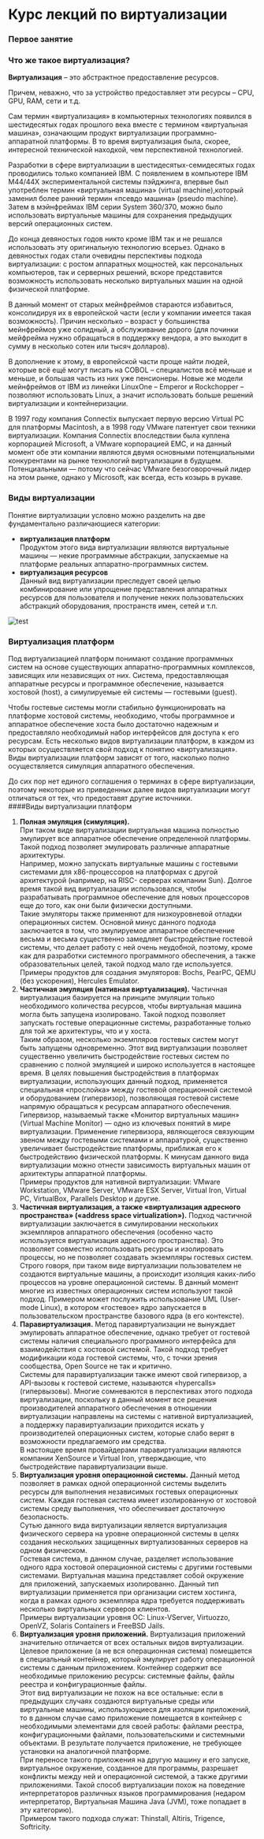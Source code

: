 # Курс лекций по виртуализации
### Первое занятие
### Что же такое виртуализация?
**Виртуализация** – это абстрактное предоставление ресурсов.

Причем, неважно, что за устройство предоставляет эти ресурсы – CPU, GPU, RAM, сети и т.д.  

Сам термин «виртуализация» в компьютерных технологиях появился в шестидесятых годах прошлого века вместе с термином «виртуальная машина»,
означающим продукт виртуализации программно-аппаратной платформы. В то время виртуализация была, скорее, интересной технической находкой,
чем перспективной технологией.  

Разработки в сфере виртуализации в шестидесятых-семидесятых годах проводились только компанией IBM.
С появлением в компьютере IBM M44/44X экспериментальной системы пэйджинга, впервые был употреблен термин
«виртуальная машина» (virtual machine),который заменил более ранний термин «псевдо машина» (pseudo machine). 
Затем в мэйнфреймах IBM серии System 360/370, можно было использовать виртуальные машины для сохранения
предыдущих версий операционных систем.  

До конца девяностых годов никто кроме IBM так и не решался использовать
эту оригинальную технологию всерьез. Однако в девяностых годах стали очевидны перспективы подхода виртуализации:
с ростом аппаратных мощностей, как персональных компьютеров, так и серверных решений,
вскоре представится возможность использовать несколько виртуальных машин на одной физической платформе.  

В данный момент от старых мейнфреймов стараются избавиться, консолидируя их в европейской части
(если у компании имеется такая возможность). Причин несколько – возраст у большинства мейнфреймов уже солидный,
а обслуживание дорого (для починки мейфрейма нужно обращаться в поддержку вендора, а это выходит в сумму
в несколько сотен или тысяч долларов).  

В дополнение к этому, в европейской части проще найти людей, 
которые всё ещё могут писать на COBOL – специалистов всё меньше и меньше, и большая часть из них уже пенсионеры. 
Новые же модели мейнфреймов от IBM из линейки LinuxOne – Emperor и Rockchopper – позволяют использовать Linux,
а значит использовать больше решений виртуализации и контейнеризации.  

В 1997 году компания Connectix выпускает первую версию Virtual PC для платформы Macintosh,
а в 1998 году VMware патентует свои техники виртуализации. Компания Connectix впоследствии была куплена корпорацией Microsoft,
а VMware корпорацией EMC, и на данный момент обе эти компании являются двумя основными потенциальными конкурентами на
рынке технологий виртуализации в будущем. Потенциальными — потому что сейчас VMware безоговорочный лидер на этом рынке,
однако у Microsoft, как всегда, есть козырь в рукаве.

### Виды виртуализации
Понятие виртуализации условно можно разделить на две фундаментально различающиеся категории:  
* **виртуализация платформ**  
Продуктом этого вида виртуализации являются виртуальные машины — некие программные абстракции, запускаемые на платформе реальных аппаратно-программных систем.
* **виртуализация ресурсов**  
Данный вид виртуализации преследует своей целью комбинирование или упрощение представления аппаратных ресурсов для пользователя и получение неких пользовательских абстракций оборудования, пространств имен, сетей и т.п.  


![test](http://www.ixbt.com/cm/images/virtualization/virtualization600.jpg)

### Виртуализация платформ
Под виртуализацией платформ понимают создание программных систем на основе существующих аппаратно-программных комплексов, зависящих или независящих от них. Система, предоставляющая аппаратные ресурсы и программное обеспечение, называется хостовой (host), а симулируемые ей системы — гостевыми (guest).    

Чтобы гостевые системы могли стабильно функционировать на платформе хостовой системы, необходимо, чтобы программное и аппаратное обеспечение хоста было достаточно надежным и предоставляло необходимый набор интерфейсов для доступа к его ресурсам. Есть несколько видов виртуализации платформ, в каждом из которых осуществляется свой подход к понятию «виртуализация». Виды виртуализации платформ зависят от того, насколько полно осуществляется симуляция аппаратного обеспечения.  

До сих пор нет единого соглашения о терминах в сфере виртуализации, поэтому некоторые из 
приведенных далее видов виртуализации могут отличаться от тех, что предоставят другие источники.  
####Виды виртуализации платформ
1. **Полная эмуляция (симуляция).**  
При таком виде виртуализации виртуальная машина полностью эмулирует все аппаратное обеспечение определенной платформы. Такой подход позволяет эмулировать различные аппаратные архитектуры.   
Например, можно запускать виртуальные машины с гостевыми системами для x86-процессоров на платформах с другой архитектурой (например, на RISC- серверах компании Sun). Долгое время такой вид виртуализации использовался, чтобы разрабатывать программное обеспечение для новых процессоров еще до того, как они были физически доступными.  
Такие эмуляторы также применяют для низкоуровневой отладки операционных систем. Основной минус данного подхода заключается в том, что эмулируемое аппаратное обеспечение весьма и весьма существенно замедляет быстродействие гостевой системы, что делает работу с ней очень неудобной, поэтому, кроме как для разработки системного программного обеспечения, а также образовательных целей, такой подход мало где используется.  
Примеры продуктов для создания эмуляторов: Bochs, PearPC, QEMU (без ускорения), Hercules Emulator.  
2. **Частичная эмуляция (нативная виртуализация).**
Частичная виртуализация базируется на принципе эмуляции только необходимого количества ресурсов, чтобы виртуальная машина могла быть запущена изолировано. Такой подход позволяет запускать гостевые операционные системы, разработанные только для той же архитектуры, что и у хоста.  
Таким образом, несколько экземпляров гостевых систем могут быть запущены одновременно. Этот вид виртуализации позволяет существенно увеличить быстродействие гостевых систем по сравнению с полной эмуляцией и широко используется в настоящее время. В целях повышения быстродействия в платформах виртуализации, использующих данный подход, применяется специальная «прослойка» между гостевой операционной системой и оборудованием (гипервизор), позволяющая гостевой системе напрямую обращаться к ресурсам аппаратного обеспечения. 
Гипервизор, называемый также «Монитор виртуальных машин» (Virtual Machine Monitor) — одно из ключевых понятий в мире виртуализации. Применение гипервизора, являющегося связующим звеном между гостевыми системами и аппаратурой, существенно увеличивает быстродействие платформы, приближая его к быстродействию физической платформы. К минусам данного вида виртуализации можно отнести зависимость виртуальных машин от архитектуры аппаратной платформы.  
Примеры продуктов для нативной виртуализации: VMware Workstation, VMware Server, VMware ESX Server, Virtual Iron, Virtual PC, VirtualBox, Parallels Desktop и другие. 
3. **Частичная виртуализация, а также «виртуализация адресного пространства» («address space virtualization»).**
Подход частичной виртуализации заключается в симулировании нескольких экземпляров аппаратного обеспечения (особенно часто используется виртуализация адресного пространства). Это позволяет совместно использовать ресурсы и изолировать процессы, но не позволяет создавать экземпляры гостевых систем.  
Строго говоря, при таком виде виртуализации пользователем не создаются виртуальные машины, а происходит изоляция каких-либо процессов на уровне операционной системы. В данный момент многие из известных операционных систем используют такой подход. Примером может послужить использование UML (User-mode Linux), в котором «гостевое» ядро запускается в пользовательском пространстве базового ядра (в его контексте).  
4. **Паравиртуализация.**
Метод паравиртуализации не вынуждает эмулировать аппаратное обеспечение, однако требует от гостевой системы наличия специального программного интерфейса для взаимодействия с хостовой системой. Такой подход требует модификации кода гостевой системы, что, с точки зрения сообщества, Open Source не так и критично.  
Системы для паравиртуализации также имеют свой гипервизор, а API-вызовы к гостевой системе, называются «hypercalls» (гипервызовы). Многие сомневаются в перспективах этого подхода виртуализации, поскольку в данный момент все решения производителей аппаратного обеспечения в отношении виртуализации направлены на системы с нативной виртуализацией, а поддержку паравиртуализации приходится искать у производителей операционных систем, которые слабо верят в возможности предлагаемого им средства.  
В настоящее время провайдерами паравиртуализации являются компании XenSource и Virtual Iron, утверждающие, что быстродействие паравиртуализации выше. 
5. **Виртуализация уровня операционной системы.**
Данный метод позволяет в рамках одной операционной системы выделить ресурсы для выполнения независимых гостевых операционных систем. Каждая гостевая система имеет изолированную от хостовой системы среду выполнения, что обеспечивает достаточную безопасность.   
Сутью данного вида виртуализации является виртуализация физического сервера на уровне операционной системы в целях создания нескольких защищенных виртуализованных серверов на одном физическом.   
Гостевая система, в данном случае, разделяет использование одного ядра хостовой операционной системы с другими гостевыми системами. Виртуальная машина представляет собой окружение для приложений, запускаемых изолированно. Данный тип виртуализации применяется при организации систем хостинга, когда в рамках одного экземпляра ядра требуется поддерживать несколько виртуальных серверов клиентов.  
Примеры виртуализации уровня ОС: Linux-VServer, Virtuozzo, OpenVZ, Solaris Containers и FreeBSD Jails. 
6. **Виртуализация уровня приложений.**
Виртуализация приложений значительно отличается от всех остальных видов виртуализации. Целевое приложение (а не вся операционная система) помещается в специальный контейнер, который эмулирует работу операционной системы с данным приложением. Контейнер содержит все необходимые приложению ресурсы: системные файлы, файлы реестра и конфигурационные файлы.  
Этот вид виртуализации не похож на все остальные: если в предыдущих случаях создаются виртуальные среды или виртуальные машины, использующиеся для изоляции приложений, то в данном случае само приложение помещается в контейнер с необходимыми элементами для своей работы: файлами реестра, конфигурационными файлами, пользовательскими и системными объектами. В результате получается приложение, не требующее установки на аналогичной платформе.  
При переносе такого приложения на другую машину и его запуске, виртуальное окружение, созданное для программы, разрешает конфликты между ней и операционной системой, а также другими приложениями. Такой способ виртуализации похож на поведение интерпретаторов различных языков программирования (недаром интерпретатор, Виртуальная Машина Java (JVM), тоже попадает в эту категорию).  
Примером такого подхода служат: Thinstall, Altiris, Trigence, Softricity. 
